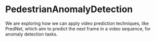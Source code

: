# PedestrianAnomalyDetection
We are exploring how we can apply video prediction techniques, like PredNet, which aim to predict the next frame in a video sequence, for anomaly detection tasks.
